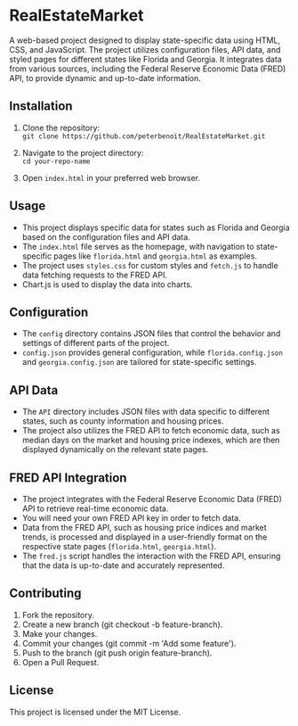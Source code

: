 # RealEstateMarket

A web-based project designed to display state-specific data using HTML, CSS, and JavaScript. The project utilizes configuration files, API data, and styled pages for different states like Florida and Georgia. It integrates data from various sources, including the Federal Reserve Economic Data (FRED) API, to provide dynamic and up-to-date information.

## Installation

1. Clone the repository:  
   `git clone https://github.com/peterbenoit/RealEstateMarket.git`

2. Navigate to the project directory:  
   `cd your-repo-name`

3. Open `index.html` in your preferred web browser.

## Usage

- This project displays specific data for states such as Florida and Georgia based on the configuration files and API data.
- The `index.html` file serves as the homepage, with navigation to state-specific pages like `florida.html` and `georgia.html` as examples.
- The project uses `styles.css` for custom styles and `fetch.js` to handle data fetching requests to the FRED API.
- Chart.js is used to display the data into charts.

## Configuration

- The `config` directory contains JSON files that control the behavior and settings of different parts of the project.
- `config.json` provides general configuration, while `florida.config.json` and `georgia.config.json` are tailored for state-specific settings.

## API Data

- The `API` directory includes JSON files with data specific to different states, such as county information and housing prices.
- The project also utilizes the FRED API to fetch economic data, such as median days on the market and housing price indexes, which are then displayed dynamically on the relevant state pages.

## FRED API Integration

- The project integrates with the Federal Reserve Economic Data (FRED) API to retrieve real-time economic data.
- You will need your own FRED API key in order to fetch data.
- Data from the FRED API, such as housing price indices and market trends, is processed and displayed in a user-friendly format on the respective state pages (`florida.html`, `georgia.html`).
- The `fred.js` script handles the interaction with the FRED API, ensuring that the data is up-to-date and accurately represented.

## Contributing

1. Fork the repository.
2. Create a new branch (git checkout -b feature-branch).
3. Make your changes.
4. Commit your changes (git commit -m 'Add some feature').
5. Push to the branch (git push origin feature-branch).
6. Open a Pull Request.

## License

This project is licensed under the MIT License.
